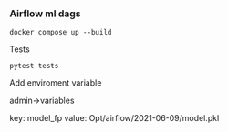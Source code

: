 ### Airflow ml dags
~~~
docker compose up --build
~~~
Tests
~~~
pytest tests
~~~
Add enviroment variable

admin->variables

key: model_fp
value: Opt/airflow/2021-06-09/model.pkl
